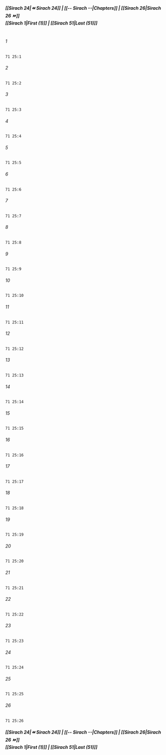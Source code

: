 
##### **[[Sirach 24|⏪ Sirach 24]] | [[-- Sirach --|Chapters]] | [[Sirach 26|Sirach 26 ⏩]]**<br>**[[Sirach 1|First (1)]] | [[Sirach 51|Last (51)]]**<br><br>

###### 1
``` verse
71 25:1
```
###### 2
``` verse
71 25:2
```
###### 3
``` verse
71 25:3
```
###### 4
``` verse
71 25:4
```
###### 5
``` verse
71 25:5
```
###### 6
``` verse
71 25:6
```
###### 7
``` verse
71 25:7
```
###### 8
``` verse
71 25:8
```
###### 9
``` verse
71 25:9
```
###### 10
``` verse
71 25:10
```
###### 11
``` verse
71 25:11
```
###### 12
``` verse
71 25:12
```
###### 13
``` verse
71 25:13
```
###### 14
``` verse
71 25:14
```
###### 15
``` verse
71 25:15
```
###### 16
``` verse
71 25:16
```
###### 17
``` verse
71 25:17
```
###### 18
``` verse
71 25:18
```
###### 19
``` verse
71 25:19
```
###### 20
``` verse
71 25:20
```
###### 21
``` verse
71 25:21
```
###### 22
``` verse
71 25:22
```
###### 23
``` verse
71 25:23
```
###### 24
``` verse
71 25:24
```
###### 25
``` verse
71 25:25
```
###### 26
``` verse
71 25:26
```

##### **[[Sirach 24|⏪ Sirach 24]] | [[-- Sirach --|Chapters]] | [[Sirach 26|Sirach 26 ⏩]]**<br>**[[Sirach 1|First (1)]] | [[Sirach 51|Last (51)]]**
